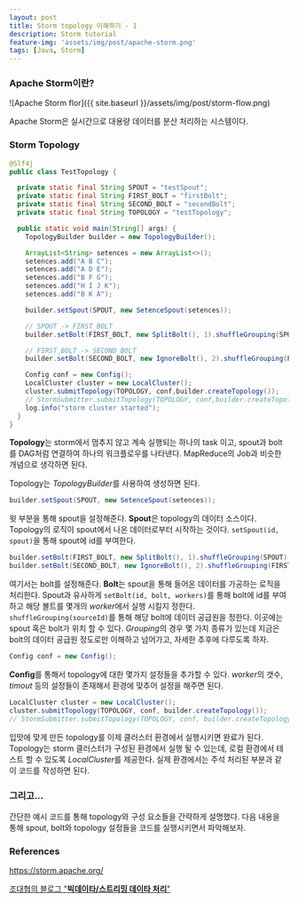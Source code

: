 ```yaml
---
layout: post
title: Storm topology 이해하기 - 1
description: Storm tutorial
feature-img: 'assets/img/post/apache-storm.png'
tags: [Java, Storm]
---
```


### Apache Storm이란?

![Apache Storm flor]({{ site.baseurl }}/assets/img/post/storm-flow.png)

Apache Storm은 실시간으로 대용량 데이터를 분산 처리하는 시스템이다.

### Storm Topology

```java
@Slf4j
public class TestTopology {

  private static final String SPOUT = "testSpout";
  private static final String FIRST_BOLT = "firstBolt";
  private static final String SECOND_BOLT = "secondBolt";
  private static final String TOPOLOGY = "testTopology";

  public static void main(String[] args) {
    TopologyBuilder builder = new TopologyBuilder();

    ArrayList<String> setences = new ArrayList<>();
    setences.add("A B C");
    setences.add("A D E");
    setences.add("B F G");
    setences.add("H I J K");
    setences.add("B K A");

    builder.setSpout(SPOUT, new SetenceSpout(setences));

    // SPOUT -> FIRST_BOLT
    builder.setBolt(FIRST_BOLT, new SplitBolt(), 1).shuffleGrouping(SPOUT);

    // FIRST_BOLT -> SECOND_BOLT
    builder.setBolt(SECOND_BOLT, new IgnoreBolt(), 2).shuffleGrouping(FIRST_BOLT);

    Config conf = new Config();
    LocalCluster cluster = new LocalCluster();
    cluster.submitTopology(TOPOLOGY, conf,builder.createTopology());    
    // StormSubmitter.submitTopology(TOPOLOGY, conf,builder.createTopology());   
    log.info("storm cluster started"); 
  }
}
```

**Topology**는 storm에서 멈추지 않고 계속 실행되는 하나의 task 이고, spout과 bolt를 DAG처럼 연결하여 하나의 워크플로우를 나타낸다. MapReduce의 Job과 비슷한 개념으로 생각하면 된다.

Topology는 *TopologyBuilder*를 사용하여 생성하면 된다.

```java
builder.setSpout(SPOUT, new SetenceSpout(setences));
```

윗 부분을 통해 spout을 설정해준다. **Spout**은  topology의 데이터 소스이다. Topology의 로직이 spout에서 나온 데이터로부터 시작하는 것이다. `setSpout(id, spout)`을 통해 spout에 id를 부여한다.

```java
builder.setBolt(FIRST_BOLT, new SplitBolt(), 1).shuffleGrouping(SPOUT);
builder.setBolt(SECOND_BOLT, new IgnoreBolt(), 2).shuffleGrouping(FIRST_BOLT);
```

여기서는 bolt를 설정해준다. **Bolt**는 spout을 통해 들어온 데이터를 가공하는 로직을 처리한다. Spout과 유사하게 `setBolt(id, bolt, workers)`를 통해 bolt에 id를 부여하고 해당 볼트를 몇개의 *worker*에서 실행 시킬지 정한다. `shuffleGrouping(sourceId)`를 통해 해당 bolt에 데이터 공급원을 정한다. 이곳에는 spout 혹은 bolt가 위치 할 수 있다.  *Grouping*의 경우 몇 가지 종류가 있는데 지금은 bolt의 데이터 공급원 정도로만 이해하고 넘어가고, 자세한 추후에 다루도록 하자.

```java
Config conf = new Config();
```

**Config**를 통해서 topology에 대한 몇가지 설정들을 추가할 수 있다. *worker*의 갯수, *timout* 등의 설정들이 존재해서 환경에 맞추어 설정을 해주면 된다.

```java
LocalCluster cluster = new LocalCluster();
cluster.submitTopology(TOPOLOGY, conf, builder.createTopology());    
// StormSubmitter.submitTopology(TOPOLOGY, conf, builder.createTopology());  
```

입맛에 맞게 만든 topology를 이제 클러스터 환경에서 실행시키면 완료가 된다. Topology는 storm 클러스터가 구성된 환경에서 실행 될 수 있는데, 로컬 환경에서 테스트 할 수 있도록 *LocalCluster*를 제공한다. 실제 환경에서는 주석 처리된 부분과 같이 코드를 작성하면 된다.

### 그리고...

간단한 예시 코드를 통해 topology와 구성 요소들을 간략하게 설명했다. 다음 내용을 통해 spout, bolt와 topology 설정들을 코드를 실행시키면서 파악해보자.

### References

<https://storm.apache.org/>

[조대협의 블로그 "**빅데이타/스트리밍 데이타 처리**"](<https://bcho.tistory.com/category/%EB%B9%85%EB%8D%B0%EC%9D%B4%ED%83%80/%EC%8A%A4%ED%8A%B8%EB%A6%AC%EB%B0%8D%20%EB%8D%B0%EC%9D%B4%ED%83%80%20%EC%B2%98%EB%A6%AC>)